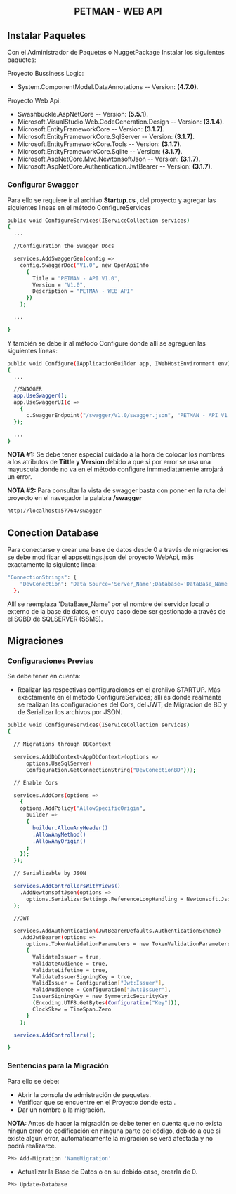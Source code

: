 <p>
    <h2 align="center"> PETMAN - WEB API</h2>
</p>

## Instalar Paquetes

Con el Administrador de Paquetes o NuggetPackage Instalar los siguientes paquetes:

Proyecto Bussiness Logic: 

* System.ComponentModel.DataAnnotations -- Version: <b>(4.7.0)</b>.

Proyecto Web Api:

* Swashbuckle.AspNetCore -- Version: <b>(5.5.1)</b>.
* Microsoft.VisualStudio.Web.CodeGeneration.Design -- Version: <b>(3.1.4)</b>.
* Microsoft.EntityFrameworkCore -- Version: <b>(3.1.7)</b>.
* Microsoft.EntityFrameworkCore.SqlServer -- Version: <b>(3.1.7)</b>.
* Microsoft.EntityFrameworkCore.Tools -- Version: <b>(3.1.7)</b>.
* Microsoft.EntityFrameworkCore.Sqlite -- Version: <b>(3.1.7)</b>.
* Microsoft.AspNetCore.Mvc.NewtonsoftJson -- Version: <b>(3.1.7)</b>.
* Microsoft.AspNetCore.Authentication.JwtBearer -- Version: <b>(3.1.7)</b>.

### Configurar Swagger 

Para ello se requiere ir al archivo <b> Startup.cs </b>, del proyecto y agregar las siguientes lineas en el método ConfigureServices

```bash
public void ConfigureServices(IServiceCollection services)
{
  ...

  //Configuration the Swagger Docs

  services.AddSwaggerGen(config =>
    config.SwaggerDoc("V1.0", new OpenApiInfo
      {
        Title = "PETMAN - API V1.0",
        Version = "V1.0",
        Description = "PETMAN - WEB API"
      })
    );

  ...

}
```

Y también se debe ir al método Configure donde allí se agreguen las siguientes líneas:

```bash
public void Configure(IApplicationBuilder app, IWebHostEnvironment env)
{
  ...

  //SWAGGER
  app.UseSwagger();
  app.UseSwaggerUI(c =>
    {
      c.SwaggerEndpoint("/swagger/V1.0/swagger.json", "PETMAN - API V1.0");
  });

  ...
}
```

<b> NOTA #1: </b> Se debe tener especial cuidado a la hora de colocar los nombres a los atributos de <b> Tittle y Version </b> debido a que si por error se usa una mayuscula donde no va en el método configure inmmediatamente arrojará un error.

<b> NOTA #2: </b> Para consultar la vista de swagger basta con poner en la ruta del proyecto en el navegador la palabra <b> /swagger </b>

```bash
http://localhost:57764/swagger
```

## Conection Database

Para conectarse y crear una base de datos desde 0 a través de migraciones se debe modificar el appsettings.json del proyecto WebApi, más exactamente la siguiente linea:

```bash
"ConnectionStrings": {
    "DevConection": "Data Source='Server_Name';Database='DataBase_Name';Trusted_Connection=True"
  },
```

Allí se reemplaza 'DataBase_Name' por el nombre del servidor local o externo de la base de datos, en cuyo caso debe ser gestionado a través de el SGBD de SQLSERVER (SSMS).

## Migraciones

### Configuraciones Previas

Se debe tener en cuenta:

* Realizar las respectivas configuraciones en el archiivo STARTUP. Más exactamente en el metodo ConfigureServices; allí es donde realmente se realizan las configuraciones del Cors, del JWT, de Migracion de BD y de Serializar los archivos por JSON.

```bash
public void ConfigureServices(IServiceCollection services)
{

  // Migrations through DBContext

  services.AddDbContext<AppDbContext>(options =>
      options.UseSqlServer(
      Configuration.GetConnectionString("DevConectionBD")));

  // Enable Cors

  services.AddCors(options =>
    {
    options.AddPolicy("AllowSpecificOrigin",
      builder =>
      {
        builder.AllowAnyHeader()
        .AllowAnyMethod()
        .AllowAnyOrigin()
      ;
    });
  });

  // Serializable by JSON

  services.AddControllersWithViews()
    .AddNewtonsoftJson(options =>
      options.SerializerSettings.ReferenceLoopHandling = Newtonsoft.Json.ReferenceLoopHandling.Ignore
  );

  //JWT

  services.AddAuthentication(JwtBearerDefaults.AuthenticationScheme)
    .AddJwtBearer(options =>
      options.TokenValidationParameters = new TokenValidationParameters
      {
        ValidateIssuer = true,
        ValidateAudience = true,
        ValidateLifetime = true,
        ValidateIssuerSigningKey = true,
        ValidIssuer = Configuration["Jwt:Issuer"],
        ValidAudience = Configuration["Jwt:Issuer"],
        IssuerSigningKey = new SymmetricSecurityKey
        (Encoding.UTF8.GetBytes(Configuration["Key"])),
        ClockSkew = TimeSpan.Zero
      }
    );

  services.AddControllers();

}
```

### Sentencias para la Migración

Para ello se debe: 
* Abrir la consola de admistración de paquetes.
* Verificar que se encuentre en el Proyecto donde esta <DbContext>.
* Dar un nombre a la migración.

<b> NOTA: </b> Antes de hacer la migración se debe tener en cuenta que no exista ningún error de codificación en ninguna parte del código, debido a que si existe algún error, automáticamente la migración se verá afectada y no podrá realizarce. 

```bash
PM> Add-Migration 'NameMigration'
```

* Actualizar la Base de Datos o en su debido caso, crearla de 0.

```bash
PM> Update-Database
```